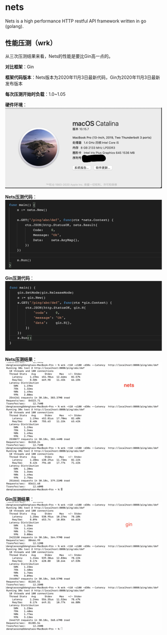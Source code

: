 # nets
Nets is a high performance HTTP restful API framework written in go (golang).

## 性能压测（wrk）

从三次压测结果来看，Nets的性能是要比Gin高一点的。

<b>对比框架</b>：Gin <br/>

<b>框架代码版本</b>：Nets版本为2020年11月3日最新代码，Gin为2020年11月3日最新发布版本 <br/>

<b>每次压测开始时负载</b>：1.0~1.05 <br/>

<b>硬件环境</b>： <br/>
![硬件环境](https://github.com/dlboY90/resources/blob/main/nets_wrk_mac_new.png?raw=true)

<b>Nets压测代码</b>： <br/>
![Nets压测代码](https://github.com/dlboY90/resources/blob/main/nets_wrk_nets_code.png?raw=true)

<b>Gin压测代码</b>： <br/>
![Gin压测代码](https://github.com/dlboY90/resources/blob/main/nets_wrk_gin_code.png?raw=true)

<b>Nets压测结果</b>： <br/>
![Nest压测结果](https://github.com/dlboY90/resources/blob/main/nets_wrk_nets_result.png?raw=true)

<b>Gin压测结果</b>： <br/>
![Gin压测结果](https://github.com/dlboY90/resources/blob/main/nets_wrk_gin_result.png?raw=true)
